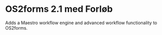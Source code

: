 # OS2forms 2.1 med Forløb
Adds a Maestro workflow engine and advanced workflow functionality to OS2forms.